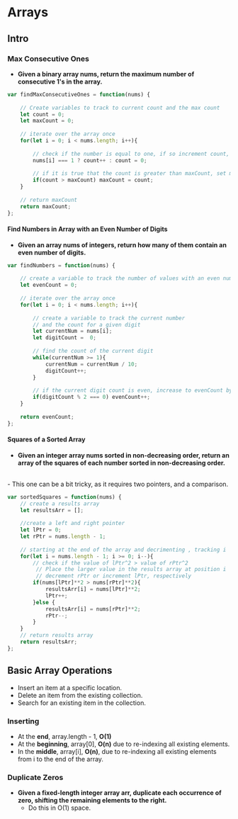 # Arrays

## Intro

### Max Consecutive Ones

- **Given a binary array nums, return the maximum number of consecutive 1's in the array.**

```js 
var findMaxConsecutiveOnes = function(nums) {
    
    // Create variables to track to current count and the max count
    let count = 0;
    let maxCount = 0;
    
    // iterate over the array once
    for(let i = 0; i < nums.length; i++){
        
        // check if the number is equal to one, if so increment count, if not, reset count.
        nums[i] === 1 ? count++ : count = 0;
        
        // if it is true that the count is greater than maxCount, set maxCount to be count.
        if(count > maxCount) maxCount = count;
    }
    
    // return maxCount
    return maxCount;
};
```

#### Find Numbers in Array with an Even Number of Digits

- **Given an array nums of integers, return how many of them contain an even number of digits.**

```js
var findNumbers = function(nums) {
    
    // create a variable to track the number of values with an even number of digits
    let evenCount = 0;
    
    // iterate over the array once
    for(let i = 0; i < nums.length; i++){
        
        // create a variable to track the current number 
        // and the count for a given digit
        let currentNum = nums[i];
        let digitCount =  0;
        
        // find the count of the current digit
        while(currentNum >= 1){
            currentNum = currentNum / 10;
            digitCount++;
        }
        
        // if the current digit count is even, increase to evenCount by 1
        if(digitCount % 2 === 0) evenCount++;
    }
    
    return evenCount;
};
```

#### Squares of a Sorted Array

- **Given an integer array nums sorted in non-decreasing order, return an array of the squares of each number sorted in non-decreasing order.**
<br>
- This one can be a bit tricky, as it requires two pointers, and a comparison.

```js
var sortedSquares = function(nums) {
    // create a results array
    let resultsArr = [];
    
    //create a left and right pointer
    let lPtr = 0;
    let rPtr = nums.length - 1;
    
    // starting at the end of the array and decrimenting , tracking i
    for(let i = nums.length - 1; i >= 0; i--){   
        // check if the value of lPtr^2 > value of rPtr^2
         // Place the larger value in the results array at position i
         // decrement rPtr or increment lPtr, respectively
        if(nums[lPtr]**2 > nums[rPtr]**2){
            resultsArr[i] = nums[lPtr]**2;
            lPtr++;
        }else {
            resultsArr[i] = nums[rPtr]**2;
            rPtr--;
        } 
    }
    // return results array
    return resultsArr;
};
```

## Basic Array Operations

- Insert an item at a specific location.
- Delete an item from the existing collection.
- Search for an existing item in the collection. 

### Inserting 

- At the **end**, array.length - 1, **O(1)**
- At the **beginning**, array[0], **O(n)** due to re-indexing all existing elements.
- In the **middle**, array[i], **O(n)**, due to re-indexing all existing elements from i to the end of the array.

### Duplicate Zeros

- **Given a fixed-length integer array arr, duplicate each occurrence of zero, shifting the remaining elements to the right.**
  - Do this in O(1) space.